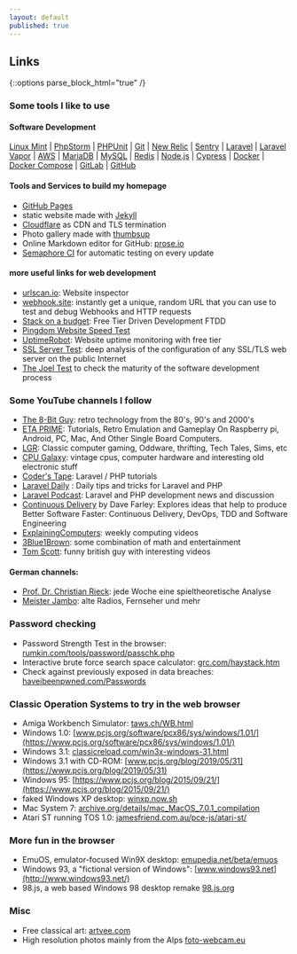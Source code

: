 ```yaml
---
layout: default
published: true
---
```


## Links

{::options parse_block_html="true" /}

<section>

### Some tools I like to use

#### Software Development
[Linux Mint](https://linuxmint.com/)
 | [PhpStorm](https://www.jetbrains.com/phpstorm/)
 | [PHPUnit](https://phpunit.de/)
 | [Git](https://git-scm.com/)
 | [New Relic](https://newrelic.com/)
 | [Sentry](https://sentry.io/)
 | [Laravel](https://laravel.com/)
 | [Laravel Vapor](https://vapor.laravel.com/)
 | [AWS](https://aws.amazon.com/)
 | [MariaDB](https://mariadb.com)
 | [MySQL](https://www.mysql.com/)
 | [Redis](https://redis.io/)
 | [Node.js](https://nodejs.org/)
 | [Cypress](https://www.cypress.io/)
 | [Docker](https://www.docker.com/)
 | [Docker Compose](https://github.com/docker/compose)
 | [GitLab](https://about.gitlab.com/)
 | [GitHub](https://github.com/)

#### Tools and Services to build my homepage
 * [GitHub Pages](https://pages.github.com)
 * static website made with [Jekyll](https://jekyllrb.com)
 * [Cloudflare](https://www.cloudflare.com) as CDN and TLS termination
 * Photo gallery made with [thumbsup](https://thumbsup.github.io)
 * Online Markdown editor for GitHub: [prose.io](https://prose.io)
 * [Semaphore CI](https://semaphoreci.com/oliworx/oliworx-github-com) for automatic testing on every update

#### more useful links for web development
* [urlscan.io](https://urlscan.io): Website inspector
* [webhook.site](https://webhook.site/): instantly get a unique, random URL that you can use to test and debug Webhooks and HTTP requests
* [Stack on a budget](https://github.com/255kb/stack-on-a-budget): Free Tier Driven Development FTDD
* [Pingdom Website Speed Test](https://tools.pingdom.com/)
* [UptimeRobot](https://uptimerobot.com/): Website uptime monitoring with free tier
* [SSL Server Test](https://www.ssllabs.com/ssltest/): deep analysis of the configuration of any SSL/TLS web server on the public Internet
* [The Joel Test](https://www.joelonsoftware.com/2000/08/09/the-joel-test-12-steps-to-better-code/) to check the maturity of the software development process

### Some YouTube channels I follow
 * [The 8-Bit Guy](https://www.youtube.com/channel/UC8uT9cgJorJPWu7ITLGo9Ww): retro technology from the 80's, 90's and 2000's
 * [ETA PRIME](https://www.youtube.com/channel/UC_0CVCfC_3iuHqmyClu59Uw): Tutorials, Retro Emulation and Gameplay On Raspberry pi, Android, PC, Mac, And Other Single Board Computers.
 * [LGR](https://www.youtube.com/channel/UCLx053rWZxCiYWsBETgdKrQ): Classic computer gaming, Oddware, thrifting, Tech Tales, Sims, etc
 * [CPU Galaxy](https://www.youtube.com/channel/UC2H-q9ZkIEwdNazdCZJTdsg):  vintage cpus, computer hardware and interesting old electronic stuff
 * [Coder's Tape](https://www.youtube.com/channel/UCQI-Ym2rLZx52vEoqlPQMdg): Laravel / PHP tutorials
 * [Laravel Daily](https://www.youtube.com/c/LaravelDaily) : Daily tips and tricks for Laravel and PHP
 * [Laravel Podcast](https://www.youtube.com/channel/UCfSLACOAW4GPMis9oTZtbpQ): Laravel and PHP development news and discussion
 * [Continuous Delivery](https://www.youtube.com/channel/UCCfqyGl3nq_V0bo64CjZh8g) by Dave Farley: Explores ideas that help to produce Better Software Faster: Continuous Delivery, DevOps, TDD and Software Engineering
 * [ExplainingComputers](https://www.youtube.com/channel/UCbiGcwDWZjz05njNPrJU7jA): weekly computing videos
 * [3Blue1Brown](https://www.youtube.com/channel/UCYO_jab_esuFRV4b17AJtAw): some combination of math and entertainment
 * [Tom Scott](https://www.youtube.com/channel/UCBa659QWEk1AI4Tg--mrJ2A): funny british guy with interesting videos

#### German channels:
 * [Prof. Dr. Christian Rieck](https://www.youtube.com/channel/UCSExr_QUT6h-4sGW5hGjrCA):  jede Woche eine spieltheoretische Analyse
 * [Meister Jambo](https://www.youtube.com/channel/UCpMLyI_afhnSJ4x3ORykizg): alte Radios, Fernseher und mehr

### Password checking
 * Password Strength Test in the browser: [rumkin.com/tools/password/passchk.php](http://rumkin.com/tools/password/passchk.php)
 * Interactive brute force search space calculator: [grc.com/haystack.htm](https://www.grc.com/haystack.htm)
 * Check against previously exposed in data breaches: [haveibeenpwned.com/Passwords](https://haveibeenpwned.com/Passwords)

### Classic Operation Systems to try in the web browser

 * Amiga Workbench Simulator: [taws.ch/WB.html](https://taws.ch/WB.html)
 * Windows 1.0: [www.pcjs.org/software/pcx86/sys/windows/1.01/](https://www.pcjs.org/software/pcx86/sys/windows/1.01/)
 * Windows 3.1: [classicreload.com/win3x-windows-31.html](https://classicreload.com/win3x-windows-31.html)
 * Windows 3.1 with CD-ROM: [www.pcjs.org/blog/2019/05/31](https://www.pcjs.org/blog/2019/05/31)
 * Windows 95: [https://www.pcjs.org/blog/2015/09/21/](https://www.pcjs.org/blog/2015/09/21/)
 * faked Windows XP desktop: [winxp.now.sh](https://winxp.now.sh)
 * Mac System 7: [archive.org/details/mac_MacOS_7.0.1_compilation](https://archive.org/details/mac_MacOS_7.0.1_compilation)
 * Atari ST running TOS 1.0: [jamesfriend.com.au/pce-js/atari-st/](https://jamesfriend.com.au/pce-js/atari-st/)

### More fun in the browser
 * EmuOS, emulator-focused Win9X desktop: [emupedia.net/beta/emuos](https://emupedia.net/beta/emuos/)
 * Windows 93, a "fictional version of Windows": [www.windows93.net](http://www.windows93.net/)
 * 98.js, a web based Windows 98 desktop remake [98.js.org](https://98.js.org)

### Misc
* Free classical art: [artvee.com](https://artvee.com)
* High resolution photos mainly from the Alps [foto-webcam.eu](https://www.foto-webcam.eu/)

</section>
